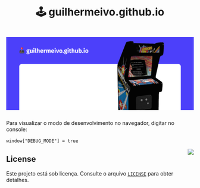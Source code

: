 <h1 align="center">
  🕹️ guilhermeivo.github.io
</h1>

<h1 align="center">
    <img alt="Cover" src=".github/banner.png" />
</h1>

Para visualizar o modo de desenvolvimento no navegador, digitar no console:
```
window["DEBUG_MODE"] = true
```

<img src="https://github.githubassets.com/images/mona-whisper.gif" align="right" />

## License
Este projeto está sob licença. Consulte o arquivo [`LICENSE`](./LICENSE) para obter detalhes.